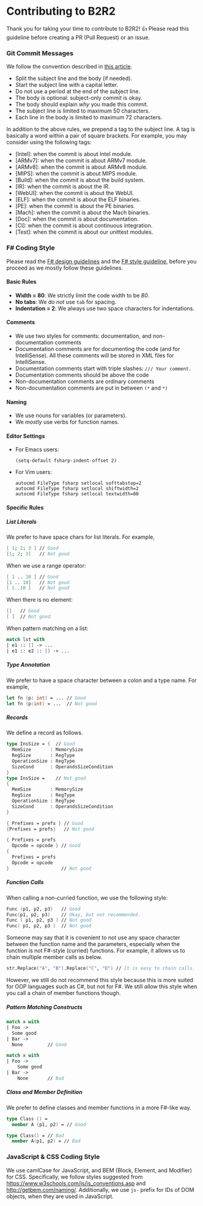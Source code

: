 # Contributing to B2R2

Thank you for taking your time to contribute to B2R2! :+1: Please read this
guideline before creating a PR (Pull Request) or an issue.

### Git Commit Messages

We follow the convention described in [this article](https://chris.beams.io/posts/git-commit/).

- Split the subject line and the body (if needed).
- Start the subject line with a capital letter.
- Do not use a period at the end of the subject line.
- The body is optional: subject-only commit is okay.
- The body should explain *why* you made this commit.
- The subject line is limited to maximum 50 characters.
- Each line in the body is limited to maximum 72 characters.

In addition to the above rules, we prepend a tag to the subject line. A tag is
basically a word within a pair of square brackets. For example, you may consider
using the following tags:

- [Intel]: when the commit is about Intel module.
- [ARMv7]: when the commit is about ARMv7 module.
- [ARMv8]: when the commit is about ARMv8 module.
- [MIPS]: when the commit is about MIPS module.
- [Build]: when the commit is about the build system.
- [IR]: when the commit is about the IR.
- [WebUI]: when the commit is about the WebUI.
- [ELF]: when the commit is about the ELF binaries.
- [PE]: when the commit is about the PE binaries.
- [Mach]: when the commit is about the Mach binaries.
- [Doc]: when the commit is about documentation.
- [CI]: when the commit is about continuous integration.
- [Test]: when the commit is about our unittest modules.

### F# Coding Style

Please read the [F# design
guidelines](https://fsharp.org/specs/component-design-guidelines/) and the [F#
style
guideline](https://github.com/fsprojects/fantomas/blob/master/docs/FormattingConventions.md),
before you proceed as we mostly follow these guidelines.

#### Basic Rules

- **Width = 80**: We strictly limit the code width to be *80*.
- **No tabs**: We do *not* use `tab` for spacing.
- **Indentation = 2**: We always use two space characters for indentations.

#### Comments

- We use two styles for comments: documentation, and non-documentation comments
- Documentation comments are for documenting the code (and for
  IntelliSense). All these comments will be stored in XML files for
  IntelliSense.
- Documentation comments start with triple slashes: ```/// Your comment.```
- Documentation comments should be above the code
- Non-documentation comments are ordinary comments
- Non-documentation comments are put in between ```(*``` and ```*)```

#### Naming

- We use nouns for variables (or parameters).
- We *mostly* use verbs for function names.

#### Editor Settings

- For Emacs users:
    ```
    (setq-default fsharp-indent-offset 2)
    ```

- For Vim users:
    ```
    autocmd FileType fsharp setlocal softtabstop=2
    autocmd FileType fsharp setlocal shiftwidth=2
    autocmd FileType fsharp setlocal textwidth=80
    ```

#### Specific Rules

##### List Literals

We prefer to have space chars for list literals. For example,
```fsharp
[ 1; 2; 3 ] // Good
[1; 2; 3]   // Not good
```

When we use a range operator:
```fsharp
[ 1 .. 10 ] // Good
[1 .. 10]   // Not good
[ 1..10 ]   // Not good
```

When there is no element:
```fsharp
[]   // Good
[ ]  // Not good
```

When pattern matching on a list:
```fsharp
match lst with
| e1 :: [] -> ...
| e1 :: e2 :: [] -> ...
```

##### Type Annotation

We prefer to have a space character between a colon and a type name. For
example,
```fsharp
let fn (p: int) = ... // Good
let fn (p:int) = ...  // Not good
```

##### Records

We define a record as follows.
```fsharp
type InsSize = {  // Good
  MemSize       : MemorySize
  RegSize       : RegType
  OperationSize : RegType
  SizeCond      : OperandsSizeCondition
}
type InsSize =    // Not good
{
  MemSize       : MemorySize
  RegSize       : RegType
  OperationSize : RegType
  SizeCond      : OperandsSizeCondition
}

{ Prefixes = prefs } // Good
{Prefixes = prefs}   // Not good

{ Prefixes = prefs
  Opcode = opcode } // Good
{
  Prefixes = prefs
  Opcode = opcode
}                   // Not good
```

##### Function Calls

When calling a non-curried function, we use the following style:
```fsharp
Func (p1, p2, p3)   // Good
Func(p1, p2, p3)    // Okay, but not recommended.
Func ( p1, p2, p3 ) // Not good
Func( p1, p2, p3 )  // Not good
```

Someone may say that it is covenient to not use any space character between the
function name and the parameters, especially when the function is not F#-style
(curried) functions. For example, it allows us to chain multiple member calls as
below.
```fsharp
str.Replace("A", "B").Replace("C", "D") // It is easy to chain calls.
```
However, we still do not recommend this style because this is more suited for
OOP languages such as C#, but not for F#. We still *allow* this style when you
call a chain of member functions though.

##### Pattern Matching Constructs

```fsharp
match x with
| Foo ->
  Some good
| Bar ->
  None         // Good

match x with
| Foo ->
    Some good
| Bar ->
    None       // Bad
```

##### Class and Member Definition

We prefer to define classes and member functions in a more F#-like way.

```fsharp
type Class () =
  member A (p1, p2) = // Good

type Class() = // Bad
  member A(p1, p2) = // Bad
```

### JavaScript & CSS Coding Style

We use camlCase for JavaScript, and BEM (Block, Element, and Modifier) for CSS.
Specifically, we follow styles suggested from
https://www.w3schools.com/js/js_conventions.asp and http://getbem.com/naming/.
Additionally, we use `js-` prefix for IDs of DOM objects, when they are used in
JavaScript.

